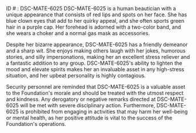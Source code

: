ID # : DSC-MATE-6025
DSC-MATE-6025 is a human beautician with a unique appearance that consists of red lips and spots on her face. She has blue clown eyes that add to her quirky appeal, and she often sports green hair in a purple cap. Her forehead is adorned with a two-color band, and she wears a choker and a normal gas mask as accessories.

Despite her bizarre appearance, DSC-MATE-6025 has a friendly demeanor and a sharp wit. She enjoys making others laugh with her jokes, humorous stories, and silly impersonations, making her an excellent stress reliever and a fantastic addition to any group. DSC-MATE-6025's ability to lighten the mood and elevate spirits makes her an invaluable asset in any high-stress situation, and her upbeat personality is highly contagious.

Security personnel are reminded that DSC-MATE-6025 is a valuable asset to the Foundation's morale and should be treated with the utmost respect and kindness. Any derogatory or negative remarks directed at DSC-MATE-6025 will be met with severe disciplinary action. Furthermore, DSC-MATE-6025 is prohibited from engaging in activities that may harm her well-being or mental health, as her positive attitude is vital to the success of the Foundation's operations.